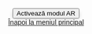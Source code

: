 <!DOCTYPE html>
<html lang="ro">
<head>
    <meta charset="UTF-8">
    <meta name="viewport" content="width=device-width, initial-scale=1.0">
    <title>Modele AR Optimizate - Guler Cervical</title>
    <link rel="stylesheet" href="style.css">
    <style>
        body {
            font-family: Arial, sans-serif;
            margin: 0;
            padding: 0;
            box-sizing: border-box;
            background-image: url('fundal2.jpg');
            background-size: cover;
            background-position: center;
            display: flex;
            justify-content: center;
            align-items: center;
            height: 100vh;
        }
        .model-container {
            display: flex;
            flex-direction: column;
            align-items: center;
            justify-content: center;
        }
        .model-section {
            text-align: center;
        }
        model-viewer {
            width: 250px;
            height: 250px;
            margin: 0 auto;
            border-radius: 20px;
            box-shadow: 0 4px 8px rgba(0,0,0,0.2);
            --model-viewer-auto-rotate-delay: 3s;
            --model-viewer-camera-controls-touch-action: pan-y;
        }
        /* Restul stilurilor pentru .ar-button, .back-link, etc. */
    </style>
    <script type="module" src="https://unpkg.com/@google/model-viewer"></script>
</head>
<body>
    <header>
        <!-- Header content aici, dacă dorești să păstrezi antetul -->
    </header>
    <main>
        <div class="model-container">
            <!-- Model Guler Cervical -->
            <div class="model-section">
                <model-viewer
                    src="guler2.glb"
                    ios-src="guler2.usdz"
                    ar
                    ar-modes="webxr scene-viewer quick-look"
                    camera-controls
                    auto-rotate
                    environment-image="neutral"
                    shadow-intensity="1"
                    loading="lazy"
                    alt="Guler Cervical"
                    min-camera-orbit="auto 0deg 0deg"
                    max-camera-orbit="auto 80deg auto">
                    <button slot="ar-button" class="ar-button">Activează modul AR</button>
                </model-viewer>
            </div>
            <a href="https://augmentedrealityweb.github.io/toate-produsele/" class="back-link">Înapoi la meniul principal</a>
        </div>
    </main>
    <footer>
        <!-- Footer content aici, dacă dorești să adaugi un subsol paginii -->
    </footer>
</body>
</html>

